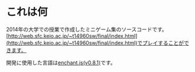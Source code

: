 # これは何
2014年の大学での授業で作成したミニゲーム集のソースコードです。
[http://web.sfc.keio.ac.jp/~t14960sw/final/index.html](http://web.sfc.keio.ac.jp/~t14960sw/final/index.html)でプレイすることができます。

開発に使用した言語は[enchant.js(v0.8.1)](http://enchantjs.com/ja/)です。


